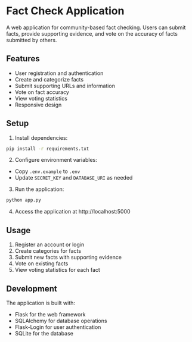 # Fact Check Application

A web application for community-based fact checking. Users can submit facts, provide supporting evidence, and vote on the accuracy of facts submitted by others.

## Features

- User registration and authentication
- Create and categorize facts
- Submit supporting URLs and information
- Vote on fact accuracy
- View voting statistics
- Responsive design

## Setup

1. Install dependencies:
```bash
pip install -r requirements.txt
```

2. Configure environment variables:
- Copy `.env.example` to `.env`
- Update `SECRET_KEY` and `DATABASE_URI` as needed

3. Run the application:
```bash
python app.py
```

4. Access the application at http://localhost:5000

## Usage

1. Register an account or login
2. Create categories for facts
3. Submit new facts with supporting evidence
4. Vote on existing facts
5. View voting statistics for each fact

## Development

The application is built with:

- Flask for the web framework
- SQLAlchemy for database operations
- Flask-Login for user authentication
- SQLite for the database